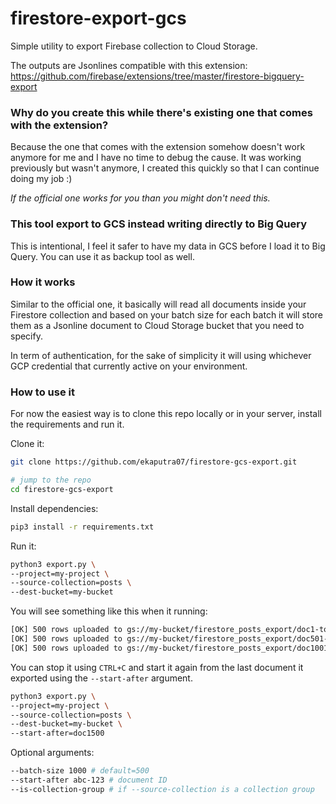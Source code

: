 # firestore-export-gcs

Simple utility to export Firebase collection to Cloud Storage.

The outputs are Jsonlines compatible with this extension: https://github.com/firebase/extensions/tree/master/firestore-bigquery-export

### Why do you create this while there's existing one that comes with the extension?

Because the one that comes with the extension somehow doesn't work anymore for me and I have no time to debug the cause. It was working previously but wasn't anymore, I created this quickly so that I can continue doing my job :)

_If the official one works for you than you might don't need this._

### This tool export to GCS instead writing directly to Big Query

This is intentional, I feel it safer to have my data in GCS before I load it to Big Query. You can use it as backup tool as well.

### How it works

Similar to the official one, it basically will read all documents inside your Firestore collection and based on your batch size for each batch it will store them as a Jsonline document to Cloud Storage bucket that you need to specify.

In term of authentication, for the sake of simplicity it will using whichever GCP credential that currently active on your environment.

### How to use it

For now the easiest way is to clone this repo locally or in your server, install the requirements and run it.

Clone it:

```bash
git clone https://github.com/ekaputra07/firestore-gcs-export.git

# jump to the repo
cd firestore-gcs-export
```

Install dependencies:

```bash
pip3 install -r requirements.txt
```

Run it:

```bash
python3 export.py \
--project=my-project \
--source-collection=posts \
--dest-bucket=my-bucket
```

You will see something like this when it running:

```bash
[OK] 500 rows uploaded to gs://my-bucket/firestore_posts_export/doc1-to-doc500.json
[OK] 500 rows uploaded to gs://my-bucket/firestore_posts_export/doc501-to-doc1000.json
[OK] 500 rows uploaded to gs://my-bucket/firestore_posts_export/doc1001-to-doc1500.json
```

You can stop it using `CTRL+C` and start it again from the last document it exported using the `--start-after` argument.

```bash
python3 export.py \
--project=my-project \
--source-collection=posts \
--dest-bucket=my-bucket \
--start-after=doc1500
```

Optional arguments:

```bash
--batch-size 1000 # default=500
--start-after abc-123 # document ID
--is-collection-group # if --source-collection is a collection group
```
